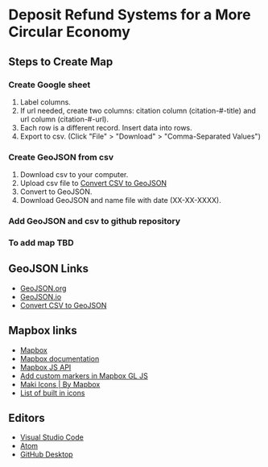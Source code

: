 # Deposit Refund Systems for a More Circular Economy


## Steps to Create Map 

### Create Google sheet
1. Label columns. 
  1. If url needed, create two columns: citation column (citation-#-title) and url column (citation-#-url). 
1. Each row is a different record. Insert data into rows.
1. Export to csv. (Click "File" > "Download" > "Comma-Separated Values") 

### Create GeoJSON from csv
1. Download csv to your computer. 
1. Upload csv file to [Convert CSV to GeoJSON](http://convertcsv.com/csv-to-geojson.htm)
1. Convert to GeoJSON. 
1. Download GeoJSON and name file with date (XX-XX-XXXX). 

### Add GeoJSON and csv to github repository

### To add map TBD

## GeoJSON Links
* [GeoJSON.org](http://geojson.org/)
* [GeoJSON.io](http://geojson.io)
* [Convert CSV to GeoJSON](http://convertcsv.com/csv-to-geojson.htm)

## Mapbox links
* [Mapbox](https://www.mapbox.com/)
* [Mapbox documentation](https://docs.mapbox.com/)
* [Mapbox JS API](https://docs.mapbox.com/mapbox.js/api/v3.2.1/)
* [Add custom markers in Mapbox GL JS](https://docs.mapbox.com/help/tutorials/custom-markers-gl-js/)
* [Maki Icons | By Mapbox](https://www.mapbox.com/maki-icons/)
* [List of built in icons](https://gis.stackexchange.com/questions/219241/list-of-available-marker-symbols)

## Editors
* [Visual Studio Code](https://code.visualstudio.com/)
* [Atom](https://atom.io/)
* [GitHub Desktop](https://desktop.github.com/)
